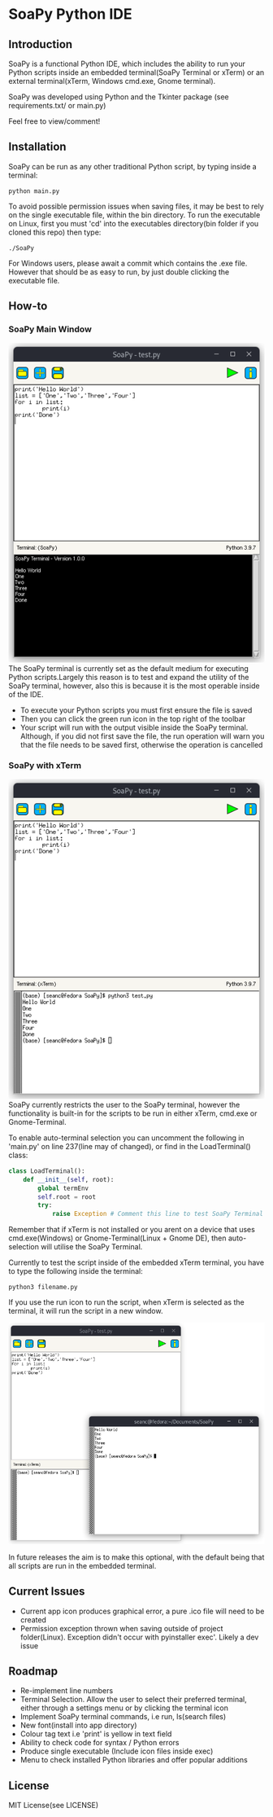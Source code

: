 # SoaPy Python IDE

## Introduction
SoaPy is a functional Python IDE, which includes the ability to run your Python scripts inside an embedded terminal(SoaPy Terminal or xTerm)
or an external terminal(xTerm, Windows cmd.exe, Gnome terminal).

SoaPy was developed using Python and the Tkinter package (see requirements.txt/ or main.py)


Feel free to view/comment!

## Installation
SoaPy can be run as any other traditional Python script, by typing inside a terminal:

```linux
python main.py
```

To avoid possible permission issues when saving files, it may be best to rely on the single executable file, within the bin directory.
To run the executable on Linux, first you must 'cd' into the executables directory(bin folder if you cloned this repo)
then type:

```linux
./SoaPy
```

For Windows users, please await a commit which contains the .exe file. 
However that should be as easy to run, by just double clicking the executable file.

## How-to
### SoaPy Main Window
![](/images/test_soapy.png)
The SoaPy terminal is currently set as the default medium for executing Python scripts.Largely this reason is to test and expand the utility
of the SoaPy terminal, however, also this is because it is the most operable inside of the IDE.

- To execute your Python scripts you must first ensure the file is saved
- Then you can click the green run icon in the top right of the toolbar
- Your script will run with the output visible inside the SoaPy terminal. Although, if you did not first save the file, the run operation
will warn you that the file needs to be saved first, otherwise the operation is cancelled

### SoaPy with xTerm
![](/images/test_xterm.png)
SoaPy currently restricts the user to the SoaPy terminal, however the functionality is built-in for the scripts to be run
in either xTerm, cmd.exe or Gnome-Terminal.

To enable auto-terminal selection you can uncomment the following in 'main.py' on line 237(line may of changed), or find in the LoadTerminal() class:
```python
class LoadTerminal():
    def __init__(self, root):
        global termEnv
        self.root = root
        try: 
            raise Exception # Comment this line to test SoaPy Terminal

```
Remember that if xTerm is not installed or you arent on a device that uses cmd.exe(Windows) or Gnome-Terminal(Linux + Gnome DE), then auto-selection
will utilise the SoaPy Terminal.

Currently to test the script inside of the embedded xTerm terminal, you have to type the following inside the terminal:

```linux
python3 filename.py
```
If you use the run icon to run the script, when xTerm is selected as the terminal, it will run the script in a new window.

![](/images/run_external.png)

In future releases the aim is to make this optional, with the default being that all scripts are run in the embedded terminal.

## Current Issues
- Current app icon produces graphical error, a pure .ico file will need to be created
- Permission exception thrown when saving outside of project folder(Linux). Exception didn't occur with pyinstaller exec'. Likely a dev issue

## Roadmap
- Re-implement line numbers
- Terminal Selection. Allow the user to select their preferred terminal, either through a settings menu or by clicking the terminal icon
- Implement SoaPy terminal commands, i.e run, ls(search files)
- New font(install into app directory)
- Colour tag text i.e 'print' is yellow in text field
- Ability to check code for syntax / Python errors
- Produce single executable (Include icon files inside exec)
- Menu to check installed Python libraries and offer popular additions

## License
MIT License(see LICENSE)
